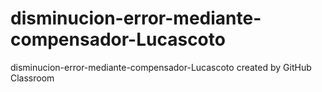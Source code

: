 # disminucion-error-mediante-compensador-Lucascoto
disminucion-error-mediante-compensador-Lucascoto created by GitHub Classroom
